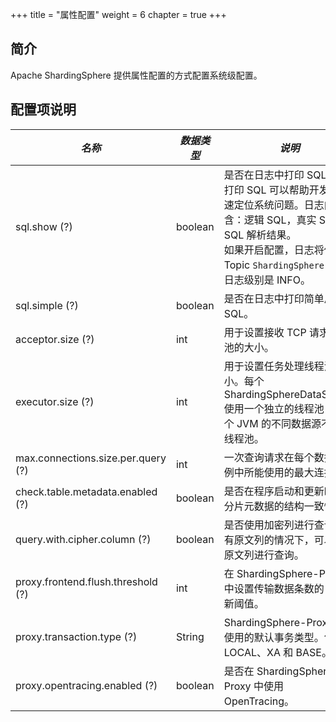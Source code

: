 +++
title = "属性配置"
weight = 6
chapter = true
+++

## 简介

Apache ShardingSphere 提供属性配置的方式配置系统级配置。

## 配置项说明

| *名称*                                       | *数据类型*   | *说明*                                                                                                                                                                                  | *默认值*  |
| -------------------------------------------- | ----------- | -------------------------------------------------------------------------------------------------------------------------------------------------------------------------------------- | -------- |
| sql.show (?)                                 | boolean     | 是否在日志中打印 SQL。 <br /> 打印 SQL 可以帮助开发者快速定位系统问题。日志内容包含：逻辑 SQL，真实 SQL 和 SQL 解析结果。<br /> 如果开启配置，日志将使用 Topic `ShardingSphere-SQL`，日志级别是 INFO。 | false    |
| sql.simple (?)                               | boolean     | 是否在日志中打印简单风格的 SQL。                                                                                                                                                           | false    |
| acceptor.size (?)                            | int         | 用于设置接收 TCP 请求线程池的大小。                                                                                                                                                        | CPU * 2  |
| executor.size (?)                            | int         | 用于设置任务处理线程池的大小。每个 ShardingSphereDataSource 使用一个独立的线程池，同一个 JVM 的不同数据源不共享线程池。                                                                           | infinite |
| max.connections.size.per.query (?)           | int         | 一次查询请求在每个数据库实例中所能使用的最大连接数。                                                                                                                                          | 1        |
| check.table.metadata.enabled (?)             | boolean     | 是否在程序启动和更新时检查分片元数据的结构一致性。                                                                                                                                            | false    |
| query.with.cipher.column (?)                 | boolean     | 是否使用加密列进行查询。在有原文列的情况下，可以使用原文列进行查询。                                                                                                                            | true     |
| proxy.frontend.flush.threshold (?)           | int         | 在 ShardingSphere-Proxy 中设置传输数据条数的 IO 刷新阈值。                                                                                                                                  | 128      |
| proxy.transaction.type (?)                   | String      | ShardingSphere-Proxy 中使用的默认事务类型。包括：LOCAL、XA 和 BASE。                                                                                                                         | LOCAL    |
| proxy.opentracing.enabled (?)                | boolean     | 是否在 ShardingSphere-Proxy 中使用 OpenTracing。                                                                                                                                          | false    |
